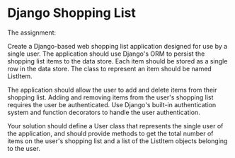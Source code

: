 Django Shopping List
====================

The assignment:

Create a Django-based web shopping list application designed for use by a single user.  The application should use Django's ORM to persist the shopping list items to the data store.  Each item should be stored as a single row in the data store.  The class to represent an item should be named ListItem.

The application should allow the user to add and delete items from their shopping list.  Adding and removing items from the user's shopping list requires the user be authenticated.  Use Django's built-in authentication system and function decorators to handle the user authentication.

Your solution should define a User class that represents the single user of the application, and should provide methods to get the total number of items on the user's shopping list and a list of the ListItem objects belonging to the user.

